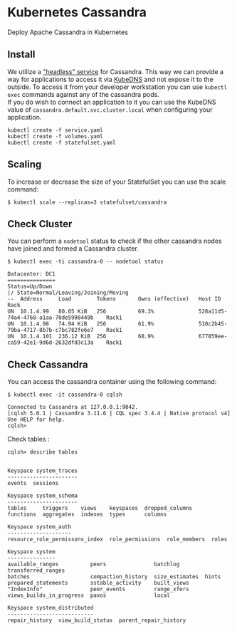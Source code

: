 # Kubernetes Cassandra
 Deploy Apache Cassandra in Kubernetes

## Install

We utilize a ["headless" service](https://kubernetes.io/docs/concepts/services-networking/service/#headless-services) for Cassandra. This way we can provide a way for applications to access it via [KubeDNS](https://kubernetes.io/docs/concepts/services-networking/dns-pod-service/) and not expose it to the outside. To access it from your developer workstation you can use `kubectl exec` commands against any of the cassandra pods.  
If you do wish to connect an application to it you can use the KubeDNS value of `cassandra.default.svc.cluster.local` when configuring your application.

```shell
kubectl create -f service.yaml
kubectl create -f volumes.yaml
kubectl create -f statefulset.yaml
```

## Scaling

To increase or decrease the size of your StatefulSet you can use the scale command:

```shell
$ kubectl scale --replicas=3 statefulset/cassandra
```

## Check Cluster

You can perform a `nodetool` status to check if the other cassandra nodes have joined and formed a Cassandra cluster.

```shell
$ kubectl exec -ti cassandra-0 -- nodetool status

Datacenter: DC1
===============
Status=Up/Down
|/ State=Normal/Leaving/Joining/Moving
--  Address     Load        Tokens       Owns (effective)   Host ID                                 Rack
UN  10.1.4.99   80.05 KiB   256          69.3%              528a11d5-74a4-4768-a1aa-70de5998449b    Rack1
UN  10.1.4.98   74.94 KiB   256          61.9%              510c2b45-79ba-4717-8b7b-c7bc782fe6e7    Rack1
UN  10.1.4.101  236.12 KiB  256          68.9%              677859ee-ca59-42e1-9d6d-2632dfd3c13a    Rack1
```

## Check Cassandra

You can access the cassandra container using the following command:

```shell
$ kubectl exec -it cassandra-0 cqlsh

Connected to Cassandra at 127.0.0.1:9042.
[cqlsh 5.0.1 | Cassandra 3.11.6 | CQL spec 3.4.4 | Native protocol v4]
Use HELP for help.
cqlsh>
```

Check tables :

```shell
cqlsh> describe tables


Keyspace system_traces
----------------------
events  sessions

Keyspace system_schema
----------------------
tables     triggers    views    keyspaces  dropped_columns
functions  aggregates  indexes  types      columns

Keyspace system_auth
--------------------
resource_role_permissons_index  role_permissions  role_members  roles

Keyspace system
---------------
available_ranges          peers               batchlog        transferred_ranges
batches                   compaction_history  size_estimates  hints
prepared_statements       sstable_activity    built_views
"IndexInfo"               peer_events         range_xfers
views_builds_in_progress  paxos               local

Keyspace system_distributed
---------------------------
repair_history  view_build_status  parent_repair_history
```
